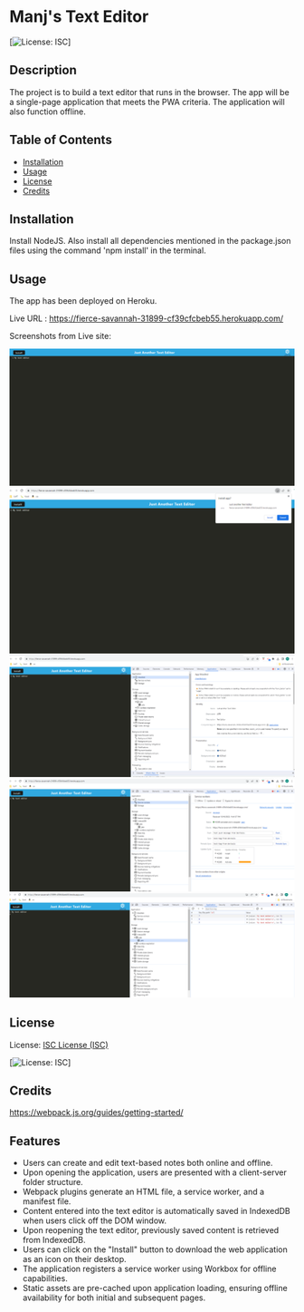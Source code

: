 # Manj's Text Editor
  
  [![License: ISC](https://img.shields.io/badge/License-ISC-blue.svg)]

## Description

The project is to build a text editor that runs in the browser. The app will be a single-page application that meets the PWA criteria. The application will also function offline.

## Table of Contents

- [Installation](#installation)
- [Usage](#usage)
- [License](#license)
- [Credits](#credits)

## Installation

Install NodeJS. Also install all dependencies mentioned in the package.json files using the command 'npm install' in the terminal. 

## Usage

The app has been deployed on Heroku.

Live URL : https://fierce-savannah-31899-cf39cfcbeb55.herokuapp.com/

Screenshots from Live site:

![Jate Home](/client/src/images/J-A-T-E.png)
![Install Option](/client/src/images/install.png)
![Manifest](/client/src/images/manifest.png)
![Service Worker](/client/src/images/service-worker.png)
![IndexedDb](/client/src/images/indexedDB.png)

## License

License: [ISC License (ISC)](https://opensource.org/licenses/ISC)

[![License: ISC](https://img.shields.io/badge/License-ISC-blue.svg)]


## Credits
https://webpack.js.org/guides/getting-started/


## Features

* Users can create and edit text-based notes both online and offline.
* Upon opening the application, users are presented with a client-server folder structure.
* Webpack plugins generate an HTML file, a service worker, and a manifest file.
* Content entered into the text editor is automatically saved in IndexedDB when users click off the DOM window.
* Upon reopening the text editor, previously saved content is retrieved from IndexedDB.
* Users can click on the "Install" button to download the web application as an icon on their desktop.
* The application registers a service worker using Workbox for offline capabilities.
* Static assets are pre-cached upon application loading, ensuring offline availability for both initial and subsequent pages.
